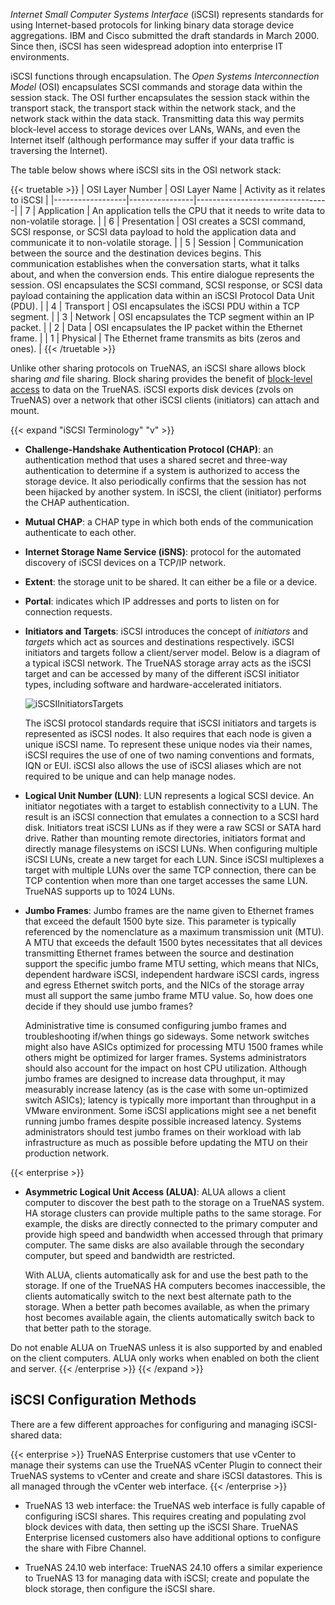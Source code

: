 &NewLine;

*Internet Small Computer Systems Interface* (iSCSI) represents standards for using Internet-based protocols for linking binary data storage device aggregations.
IBM and Cisco submitted the draft standards in March 2000. Since then, iSCSI has seen widespread adoption into enterprise IT environments.

iSCSI functions through encapsulation. The *Open Systems Interconnection Model* (OSI) encapsulates SCSI commands and storage data within the session stack. The OSI further encapsulates the session stack within the transport stack, the transport stack within the network stack, and the network stack within the data stack.
Transmitting data this way permits block-level access to storage devices over LANs, WANs, and even the Internet itself (although performance may suffer if your data traffic is traversing the Internet).

The table below shows where iSCSI sits in the OSI network stack:

{{< truetable >}}
| OSI Layer Number | OSI Layer Name | Activity as it relates to iSCSI |
|------------------|----------------|---------------------------------|
| 7 | Application | An application tells the CPU that it needs to write data to non-volatile storage. |
| 6 | Presentation | OSI creates a SCSI command, SCSI response, or SCSI data payload to hold the application data and communicate it to non-volatile storage. |
| 5 | Session | Communication between the source and the destination devices begins. This communication establishes when the conversation starts, what it talks about, and when the conversion ends. This entire dialogue represents the session. OSI encapsulates the SCSI command, SCSI response, or SCSI data payload containing the application data within an iSCSI Protocol Data Unit (PDU). |
| 4 | Transport | OSI encapsulates the iSCSI PDU within a TCP segment. |
| 3 | Network | OSI encapsulates the TCP segment within an IP packet. |
| 2 | Data | OSI encapsulates the IP packet within the Ethernet frame. |
| 1 | Physical | The Ethernet frame transmits as bits (zeros and ones). |
{{< /truetable >}}

Unlike other sharing protocols on TrueNAS, an iSCSI share allows block sharing *and* file sharing.
Block sharing provides the benefit of [block-level access](https://www.ibm.com/cloud/learn/block-storage) to data on the TrueNAS.
iSCSI exports disk devices (zvols on TrueNAS) over a network that other iSCSI clients (initiators) can attach and mount.

{{< expand "iSCSI Terminology" "v" >}}

* **Challenge-Handshake Authentication Protocol (CHAP)**: an authentication method that uses a shared secret and three-way authentication to determine if a system is authorized to access the storage device. It also periodically confirms that the session has not been hijacked by another system. In iSCSI, the client (initiator) performs the CHAP authentication.

* **Mutual CHAP**: a CHAP type in which both ends of the communication authenticate to each other.

* **Internet Storage Name Service (iSNS)**: protocol for the automated discovery of iSCSI devices on a TCP/IP network.

* **Extent**: the storage unit to be shared. It can either be a file or a device.

* **Portal**: indicates which IP addresses and ports to listen on for connection requests.

* **Initiators and Targets**: iSCSI introduces the concept of *initiators* and *targets* which act as sources and destinations respectively. iSCSI initiators and targets follow a client/server model. Below is a diagram of a typical iSCSI network. The TrueNAS storage array acts as the iSCSI target and can be accessed by many of the different iSCSI initiator types, including software and hardware-accelerated initiators.

  ![iSCSIInitiatorsTargets](/images/TrueNASCommon/iSCSIInitiatorsTargets.png "iSCSI Initiators and Targets Example")

  The iSCSI protocol standards require that iSCSI initiators and targets is represented as iSCSI nodes. It also requires that each node is given a unique iSCSI name. To represent these unique nodes via their names, iSCSI requires the use of one of two naming conventions and formats, IQN or EUI. iSCSI also allows the use of iSCSI aliases which are not required to be unique and can help manage nodes.

* **Logical Unit Number (LUN)**: LUN represents a logical SCSI device. An initiator negotiates with a target to establish connectivity to a LUN. The result is an iSCSI connection that emulates a connection to a SCSI hard disk. Initiators treat iSCSI LUNs as if they were a raw SCSI or SATA hard drive. Rather than mounting remote directories, initiators format and directly manage filesystems on iSCSI LUNs. When configuring multiple iSCSI LUNs, create a new target for each LUN. Since iSCSI multiplexes a target with multiple LUNs over the same TCP connection, there can be TCP contention when more than one target accesses the same LUN. TrueNAS supports up to 1024 LUNs.

* **Jumbo Frames**: Jumbo frames are the name given to Ethernet frames that exceed the default 1500 byte size. This parameter is typically referenced by the nomenclature as a maximum transmission unit (MTU). A MTU that exceeds the default 1500 bytes necessitates that all devices transmitting Ethernet frames between the source and destination support the specific jumbo frame MTU setting, which means that NICs, dependent hardware iSCSI, independent hardware iSCSI cards, ingress and egress Ethernet switch ports, and the NICs of the storage array must all support the same jumbo frame MTU value. So, how does one decide if they should use jumbo frames?

  Administrative time is consumed configuring jumbo frames and troubleshooting if/when things go sideways. Some network switches might also have ASICs optimized for processing MTU 1500 frames while others might be optimized for larger frames. Systems administrators should also account for the impact on host CPU utilization. Although jumbo frames are designed to increase data throughput, it may measurably increase latency (as is the case with some un-optimized switch ASICs); latency is typically more important than throughput in a VMware environment. Some iSCSI applications might see a net benefit running jumbo frames despite possible increased latency. Systems administrators should test jumbo frames on their workload with lab infrastructure as much as possible before updating the MTU on their production network.

{{< enterprise >}}
* **Asymmetric Logical Unit Access (ALUA)**: ALUA allows a client computer to discover the best path to the storage on a TrueNAS system.
  HA storage clusters can provide multiple paths to the same storage.
  For example, the disks are directly connected to the primary computer and provide high speed and bandwidth when accessed through that primary computer.
  The same disks are also available through the secondary computer, but speed and bandwidth are restricted.
  
  With ALUA, clients automatically ask for and use the best path to the storage.
  If one of the TrueNAS HA computers becomes inaccessible, the clients automatically switch to the next best alternate path to the storage.
  When a better path becomes available, as when the primary host becomes available again, the clients automatically switch back to that better path to the storage.

Do not enable ALUA on TrueNAS unless it is also supported by and enabled on the client computers. ALUA only works when enabled on both the client and server.
{{< /enterprise >}}
{{< /expand >}}

## iSCSI Configuration Methods

There are a few different approaches for configuring and managing iSCSI-shared data:

{{< enterprise >}}
TrueNAS Enterprise customers that use vCenter to manage their systems can use the TrueNAS vCenter Plugin to connect their TrueNAS systems to vCenter and create and share iSCSI datastores.
This is all managed through the vCenter web interface.
{{< /enterprise >}}

* TrueNAS 13 web interface: the TrueNAS web interface is fully capable of configuring iSCSI shares. This requires creating and populating zvol block devices with data, then setting up the iSCSI Share. TrueNAS Enterprise licensed customers also have additional options to configure the share with Fibre Channel.

* TrueNAS 24.10 web interface: TrueNAS 24.10 offers a similar experience to TrueNAS 13 for managing data with iSCSI; create and populate the block storage, then configure the iSCSI share.
